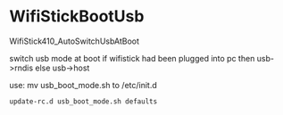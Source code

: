 # WifiStickBootUsb
WifiStick410_AutoSwitchUsbAtBoot

switch usb mode at boot
if wifistick had been plugged into pc then usb->rndis
else usb->host

use:
mv usb_boot_mode.sh to /etc/init.d
```
update-rc.d usb_boot_mode.sh defaults
```
